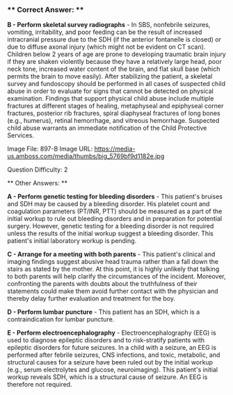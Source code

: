 ### ** Correct Answer: **

**B - Perform skeletal survey radiographs** - In SBS, nonfebrile seizures, vomiting, irritability, and poor feeding can be the result of increased intracranial pressure due to the SDH (if the anterior fontanelle is closed) or due to diffuse axonal injury (which might not be evident on CT scan). Children below 2 years of age are prone to developing traumatic brain injury if they are shaken violently because they have a relatively large head, poor neck tone, increased water content of the brain, and flat skull base (which permits the brain to move easily). After stabilizing the patient, a skeletal survey and fundoscopy should be performed in all cases of suspected child abuse in order to evaluate for signs that cannot be detected on physical examination. Findings that support physical child abuse include multiple fractures at different stages of healing, metaphyseal and epiphyseal corner fractures, posterior rib fractures, spiral diaphyseal fractures of long bones (e.g., humerus), retinal hemorrhage, and vitreous hemorrhage. Suspected child abuse warrants an immediate notification of the Child Protective Services.

Image File: 897-B
Image URL: https://media-us.amboss.com/media/thumbs/big_5769bf9d1182e.jpg

Question Difficulty: 2

** Other Answers: **

**A - Perform genetic testing for bleeding disorders** - This patient's bruises and SDH may be caused by a bleeding disorder. His platelet count and coagulation parameters (PT/INR, PTT) should be measured as a part of the initial workup to rule out bleeding disorders and in preparation for potential surgery. However, genetic testing for a bleeding disorder is not required unless the results of the initial workup suggest a bleeding disorder. This patient's initial laboratory workup is pending.

**C - Arrange for a meeting with both parents** - This patient's clinical and imaging findings suggest abusive head trauma rather than a fall down the stairs as stated by the mother. At this point, it is highly unlikely that talking to both parents will help clarify the circumstances of the incident. Moreover, confronting the parents with doubts about the truthfulness of their statements could make them avoid further contact with the physician and thereby delay further evaluation and treatment for the boy.

**D - Perform lumbar puncture** - This patient has an SDH, which is a contraindication for lumbar puncture.

**E - Perform electroencephalography** - Electroencephalography (EEG) is used to diagnose epileptic disorders and to risk-stratify patients with epileptic disorders for future seizures. In a child with a seizure, an EEG is performed after febrile seizures, CNS infections, and toxic, metabolic, and structural causes for a seizure have been ruled out by the initial workup (e.g., serum electrolytes and glucose, neuroimaging). This patient's initial workup reveals SDH, which is a structural cause of seizure. An EEG is therefore not required.

